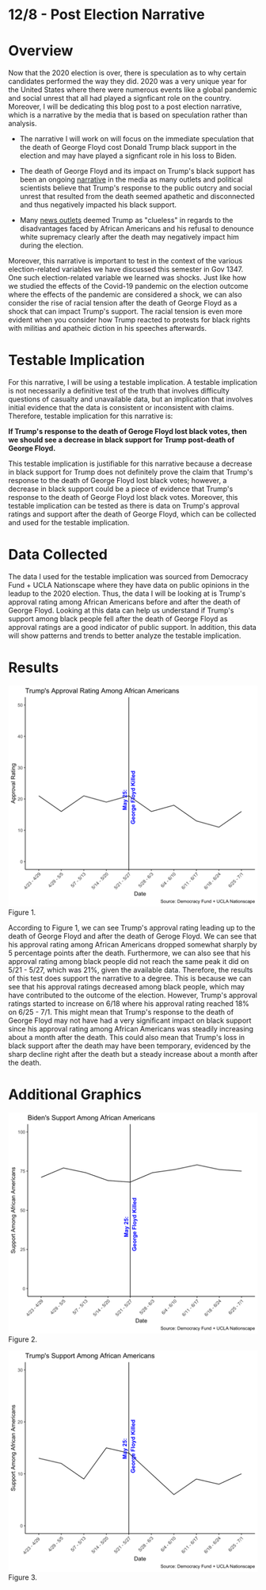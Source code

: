 # 12/8 - Post Election Narrative

# Overview

Now that the 2020 election is over, there is speculation as to why certain candidates performed the way they did. 2020 was a very unique year for the United States where there were numerous events like a global pandemic and social unrest that all had played a signficant role on the country. Moreover, I will be dedicating this blog post to a post election narrative, which is a narrative by the media that is based on speculation rather than analysis. 

+ The narrative I will work on  will focus on the immediate speculation that the death of George Floyd cost Donald Trump black support in the election and may have played a signficant role in his loss to Biden. 

+ The death of George Floyd and its impact on Trump's black support has been an ongoing [narrative](https://www.cnn.com/2020/06/06/politics/trump-george-floyd-maine/index.html) in the media as many outlets and political scientists believe that Trump's response to the public outcry and social unrest that resulted from the death seemed apathetic and disconnected and thus negatively impacted his black support. 
+ Many [news outlets](https://www.theguardian.com/us-news/2020/jun/01/george-floyd-donald-trump-black-lives-matter) deemed Trump as "clueless" in regards to the disadvantages faced by African Americans and his refusal to denounce white supremacy clearly after the death may negatively impact him during the election. 

Moreover, this narrative is important to test in the context of the various election-related variables we have discussed this semester in Gov 1347. One such election-related variable we learned was shocks. Just like how we studied the effects of the Covid-19 pandemic on the election outcome where the effects of the pandemic are considered a shock, we can also consider the rise of racial tension after the death of George Floyd as a shock that can impact Trump's support. The racial tension is even more evident when you consider how Trump reacted to protests for black rights with militias and apatheic diction in his speeches afterwards.  

# Testable Implication

For this narrative, I will be using a testable implication. A testable implication is not necessarily a definitive test of the truth that involves difficulty questions of casualty and unavailable data, but an implication that involves initial evidence that the data is consistent or inconsistent with claims. Therefore, testable implication for this narrative is:

**If Trump's response to the death of Geroge Floyd lost black votes, then we should see a decrease in black support for Trump post-death of George Floyd.**

This testable implication is justifiable for this narrative because a decrease in black support for Trump does not definitely prove the claim that Trump's response to the death of George Floyd lost black votes; however, a decrease in black support could be a piece of evidence that Trump's response to the death of George Floyd lost black votes. Moreover, this testable implication can be tested as there is data on Trump's approval ratings and support after the death of George Floyd, which can be collected and used for the testable implication.

# Data Collected

The data I used for the testable implication was sourced from Democracy Fund + UCLA Nationscape where they have data on public opinions in the leadup to the 2020 election. Thus, the data I will be looking at is Trump's approval rating among African Americans before and after the death of George Floyd. Looking at this data can help us understand if Trump's support among black people fell after the death of George Floyd as approval ratings are a good indicator of public support. In addition, this data will show patterns and trends to better analyze the testable implication. 


# Results

![](../figures/Trump_blackapprove.png)
Figure 1.

According to Figure 1, we can see Trump's approval rating leading up to the death of George Floyd and after the death of Geroge Floyd. We can see that his approval rating among African Americans dropped somewhat sharply by 5 percentage points after the death. Furthermore, we can also see that his approval rating among black people did not reach the same peak it did on 5/21 - 5/27, which was 21%, given the available data. Therefore, the results of this test does support the narrative to a degree. This is because we can see that his approval ratings decreased among black people, which may have contributed to the outcome of the election. However, Trump's approval ratings started to increase on 6/18 where his approval rating reached 18% on 6/25 - 7/1. This might mean that Trump's response to the death of George Floyd may not have had a very significant impact on black support since his approval rating among African Americans was steadily increasing about a month after the death. This could also mean that Trump's loss in black support after the death may have been temporary, evidenced by the sharp decline right after the death but a steady increase about a month after the death. 

# Additional Graphics

![](../figures/Biden_blacksupport.png)
Figure 2.

![](../figures/Trump_blacksupport.png)
Figure 3. 












